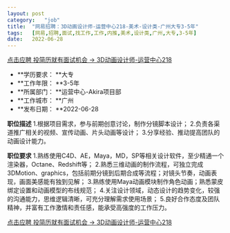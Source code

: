 ```yaml
---
layout:	post
category:	"job"
title:	"网易招聘：3D动画设计师-运营中心218-美术-设计类-广州大专3-5年"
tags:	[网易,招聘,面试,找工作,工作,内推,美术,设计类,广州,大专,3-5年]
date:	2022-06-28
---
```


[点击应聘 投简历就有面试机会 -> 3D动画设计师-运营中心218](http://mobile.bole.netease.com/bole/boleDetail?id=36023&employeeId=346f03c3cda5f04c&key=all)



- **学历要求： **大专
- **工作年限： **3-5年
- **所属部门： **运营中心-Akira项目部
- **工作城市： **广州
- **发布日期： **2022-06-28



**职位描述**
1.根据项目需求，参与前期创意讨论，制作分镜脚本设计；
2.负责各渠道推广相关的视频、宣传动画、片头动画等设计；
3.分享经验、推动提高团队的动画设计能力。



**职位要求**
1.熟练使用C4D、AE，Maya，MD，SP等相关设计软件，至少精通一个渲染器，Octane、Redshift等；
2.熟悉三维动画的制作流程，可独立完成3DMotion、graphics，包括前期分镜到后期合成等流程；对镜头节奏，动画表现，画面美感能有独到见解；
3.熟练使用Maya动画模块制作角色动画；熟悉蒙皮绑定设置和动画模型的布线规范；
4.关注设计领域，动态设计的趋势变化，较强的沟通能力，思维逻辑清晰，可充分理解需求使用场景；
5.良好合作态度及团队精神，并富有工作激情和责任感，能承受高强度的工作压力。



[点击应聘 投简历就有面试机会 -> 3D动画设计师-运营中心218](http://mobile.bole.netease.com/bole/boleDetail?id=36023&employeeId=346f03c3cda5f04c&key=all)